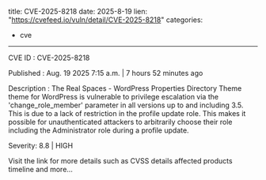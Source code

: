  
title: CVE-2025-8218
date: 2025-8-19
lien: "https://cvefeed.io/vuln/detail/CVE-2025-8218"
categories:
  - cve
---

CVE ID : CVE-2025-8218

Published :  Aug. 19
2025
7:15 a.m. | 7 hours
52 minutes ago

Description : The Real Spaces - WordPress Properties Directory Theme theme for WordPress is vulnerable to privilege escalation via the 'change_role_member' parameter in all versions up to
and including
3.5. This is due to a lack of restriction in the profile update role. This makes it possible for unauthenticated attackers to arbitrarily choose their role
including the Administrator role
during a profile update.

Severity: 8.8 | HIGH

Visit the link for more details
such as CVSS details
affected products
timeline
and more...
